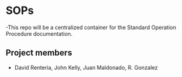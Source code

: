 # SOPs
-This repo will be a centralized container for the Standard Operation Procedure documentation.  
## Project members 
- David Renteria, John Kelly, Juan Maldonado, R. Gonzalez
